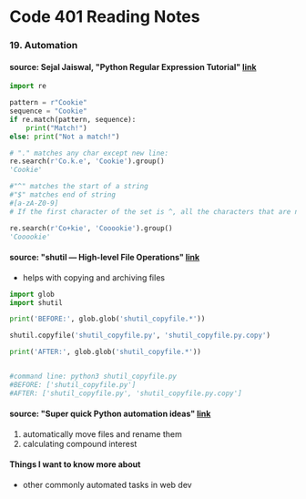 # Code 401 Reading Notes 
### 19. Automation   

####  source: Sejal Jaiswal, "Python Regular Expression Tutorial" [link](https://www.datacamp.com/tutorial/python-regular-expression-tutorial)

```python 
import re

pattern = r"Cookie"
sequence = "Cookie"
if re.match(pattern, sequence):
    print("Match!")
else: print("Not a match!")

# "." matches any char except new line: 
re.search(r'Co.k.e', 'Cookie').group()
'Cookie'

#"^" matches the start of a string
#"$" matches end of string 
#[a-zA-Z0-9] 
# If the first character of the set is ^, all the characters that are not in the set will be matched

re.search(r'Co+kie', 'Cooookie').group()
'Cooookie'
```

####  source: "shutil — High-level File Operations" [link](https://pymotw.com/3/shutil/)
- helps with copying and archiving files

```python 
import glob
import shutil

print('BEFORE:', glob.glob('shutil_copyfile.*'))

shutil.copyfile('shutil_copyfile.py', 'shutil_copyfile.py.copy')

print('AFTER:', glob.glob('shutil_copyfile.*'))


#command line: python3 shutil_copyfile.py
#BEFORE: ['shutil_copyfile.py']
#AFTER: ['shutil_copyfile.py', 'shutil_copyfile.py.copy']


```


####  source: "Super quick Python automation ideas" [link](https://www.youtube.com/watch?v=qbW6FRbaSl0)
1. automatically move files and rename them 
2. calculating compound interest 


#### Things I want to know more about 
-  other commonly automated tasks in web dev 